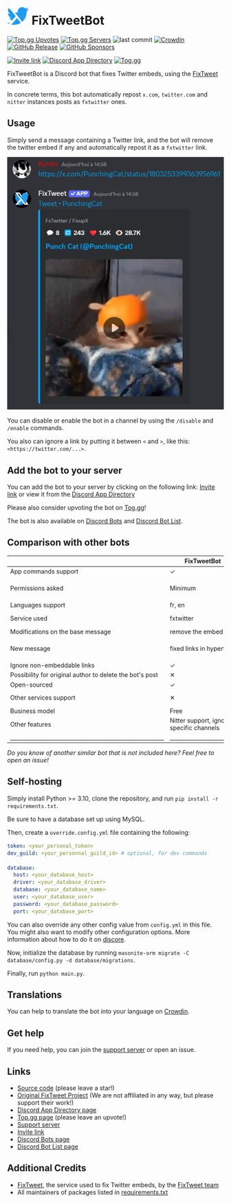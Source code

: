 <span>
    <h1>
        <img src="assets\logo_alpha.png" width="50"/>
        FixTweetBot
    </h1>
</span>

[![Top.gg Upvotes](https://top.gg/api/widget/upvotes/1164651057243238400.svg)](https://top.gg/bot/1164651057243238400)
[![Top.gg Servers](https://top.gg/api/widget/servers/1164651057243238400.svg)](https://top.gg/bot/1164651057243238400)
![last commit](https://img.shields.io/github/last-commit/Kyrela/FixTweetBot)
[![Crowdin](https://badges.crowdin.net/fixtweetbot/localized.svg)](https://crowdin.com/project/fixtweetbot)
[![GitHub Release](https://img.shields.io/github/v/release/Kyrela/FixTweetBot?style=flat)](https://github.com/Kyrela/FixTweetBot/releases/latest)
[![GitHub Sponsors](https://img.shields.io/github/sponsors/Kyrela)](https://github.com/sponsors/Kyrela)

[![Invite link](https://img.shields.io/badge/Invite_link-blue)](https://discord.com/oauth2/authorize?client_id=1164651057243238400)
[![Discord App Directory](https://img.shields.io/badge/Discord_App_Directory-grey)](https://discord.com/application-directory/1164651057243238400)
[![Tog.gg](https://img.shields.io/badge/Tog.gg-fc3164)](https://top.gg/bot/1164651057243238400)

FixTweetBot is a Discord bot that fixes Twitter embeds, using the
[FixTweet](https://github.com/FixTweet/FixTweet) service.

In concrete terms, this bot automatically repost `x.com`, `twitter.com` and `nitter` instances posts as `fxtwitter` ones.

## Usage

Simply send a message containing a Twitter link, and the bot will remove the twitter embed if any and automatically
repost it as a `fxtwitter` link.

![usage screenshot](assets/screenshot.png)

You can disable or enable the bot in a channel by using the `/disable` and `/enable` commands.

You also can ignore a link by putting it between `<` and `>`, like this: `<https://twitter.com/...>`.

## Add the bot to your server

You can add the bot to your server by clicking on the following
link: [Invite link](https://discord.com/oauth2/authorize?client_id=1164651057243238400)
or view it from the [Discord App Directory](https://discord.com/application-directory/1164651057243238400)

Please also consider upvoting the bot on [Tog.gg](https://top.gg/bot/1164651057243238400)!

The bot is also available on
[Discord Bots](https://discord.bots.gg/bots/1164651057243238400) and
[Discord Bot List](https://discord.ly/fixtweet).

## Comparison with other bots

|                                                          | FixTweetBot                              | [LinkFix](https://github.com/podaboutlist/linkfix-for-discord) | [Dystopia](https://top.gg/bot/1038138572613619793)                    | [EmbedEz](https://embedez.com)                                                                                                        | [Nano Embedding](https://discord.com/application-directory/978552836105326592)              | [Keto](https://github.com/stekc/Keto-Bot)                                         | [ComebackTwitterEmbed](https://top.gg/fr/bot/1161267455335862282)                                                                                | [TweetFixer](https://top.gg/fr/bot/1177042905622396928) | [VxT](https://top.gg/fr/bot/1015497909925580830)                                                                             |
|----------------------------------------------------------|------------------------------------------|----------------------------------------------------------------|-----------------------------------------------------------------------|---------------------------------------------------------------------------------------------------------------------------------------|---------------------------------------------------------------------------------------------|-----------------------------------------------------------------------------------|--------------------------------------------------------------------------------------------------------------------------------------------------|---------------------------------------------------------|------------------------------------------------------------------------------------------------------------------------------|
| App commands support                                     | ✓                                        | /                                                              | ✓                                                                     | ✓                                                                                                                                     | ✓                                                                                           | ✓                                                                                 | ✓                                                                                                                                                | ✓                                                       | ✓                                                                                                                            |
| Permissions asked                                        | Minimum                                  | Unused ones                                                    | Unused ones                                                           | Privacy violating (ability to read message history, force you to join servers, use other bots commands, read your email address, etc) | Minimum one except for "use other bots' commands" and "modify server's emojis and stickers" | Privacy violating and abusive write permissions (manage threads, emojis, members) | Not enough                                                                                                                                       | Not enough                                              | Extremely abusive, both for privacy and for writing permissions (read history, ping everyone, manage entities, join VC, etc) |
| Languages support                                        | fr, en                                   | /                                                              | en                                                                    | en                                                                                                                                    | en                                                                                          | en                                                                                | en, jp                                                                                                                                           | en                                                      | en                                                                                                                           |
| Service used                                             | fxtwitter                                | fxtwitter                                                      | vxtwitter                                                             | Home-made (embedez.com)                                                                                                               | home-made. False positive on already-fixed links.                                           | vxtwitter                                                                         | home-made, reply to bots                                                                                                                         | fxtwitter                                               | fxtwitter or any proxy services you want                                                                                     |
| Modifications on the base message                        | remove the embed                         | ✕                                                              | delete the message                                                    | ✕                                                                                                                                     | remove the embed                                                                            | remove the embed                                                                  | nothing OR deleted message if only a link is provided in it                                                                                      | remove embed                                            | delete message OR nothing                                                                                                    |
| New message                                              | fixed links in hypertext                 | replying (without mention), fixed links                        | indicate the author, repost the full message content with fixed links | fixed link                                                                                                                            | reply with an embed, with a second embed containing the video if any.                       | For each  link, reply with the fixed link.                                        | For each link, send OR reply with an embed with separated video and for each quoted tweet reply with same, photos in the embed OR as attachments | author's mention + message content with fixed links     | repost message content with fixed links OR re-create the message using webhooks with fixed links                             |
| Ignore non-embeddable links                              | ✓                                        | ✕                                                              | ✕                                                                     | ✕                                                                                                                                     | only <>                                                                                     | ✕                                                                                 | Only spoilers and <>                                                                                                                             | ✕                                                       | ✕                                                                                                                            |
| Possibility for original author to delete the bot's post | ✕                                        | ✕                                                              | ✕                                                                     | ✕                                                                                                                                     | ✓                                                                                           | ✕                                                                                 | ✓                                                                                                                                                | ✕                                                       | ✓ (for everyone, vote-based)                                                                                                 |
| Open-sourced                                             | ✓                                        | ✓                                                              | ✕                                                                     | ✕                                                                                                                                     | ✕                                                                                           | ✓                                                                                 | ✕                                                                                                                                                | ✕                                                       | ✕                                                                                                                            |
| Other services support                                   | ✕                                        | Youtube Shorts, TikTok, Instagram, Reddit, Pixiv               | TikTok, Reddit, Instagram                                             | Tiktok, Instagram, Reddit                                                                                                             | Bluesky, Instagram, TikTok, Pixiv, DeviantArt, Fur Affinity, e621, Newgrounds               | TikTok, Instagram, Reddit                                                         | ✕                                                                                                                                                | ✕                                                       | Instagram, Tiktok, any website you want using proxies                                                                        |
| Business model                                           | Free                                     | Free                                                           | Free                                                                  | Freemium                                                                                                                              | Free, donations accepted                                                                    | Free                                                                              | Free                                                                                                                                             | Free                                                    | Free                                                                                                                         |
| Other features                                           | Nitter support, ignore specific channels | ✕                                                              | ✕                                                                     | website interface, download system                                                                                                    | download system                                                                             | ✕                                                                                 | ignore posts with specific words, from specific user, role or channel, tweets translation                                                        | ✕                                                       | ignore posts from specific user, role or channel, tweets translation                                                         |
| ________________________________________________________ | ________________________                 | ____________________________                                   | ______________________________                                        | ____________________________________________________                                                                                  | ______________________________________________                                              | _______________________________________                                           | ________________________________________________________________                                                                                 | ______________________                                  | ________________________________________________                                                                             |

_Do you know of another similar bot that is not included here? Feel free to open an issue!_

## Self-hosting

Simply install Python >= 3.10, clone the repository, and run `pip install -r requirements.txt`.

Be sure to have a database set up using MySQL.

Then, create a `override.config.yml` file containing the following:

```yaml
token: <your_personal_token>
dev_guild: <your_personnal_guild_id> # optional, for dev commands

database:
  host: <your_database_host>
  driver: <your_database_driver>
  database: <your_database_name>
  user: <your_database_user>
  password: <your_database_password>
  port: <your_database_port>
```

You can also override any other config value from `config.yml` in this file.
You might also want to modify other configuration options. More information about how to do it
on [discore](https://github.com/Kyrela/discore).

Now, initialize the database by running `masonite-orm migrate -C database/config.py -d database/migrations`.

Finally, run `python main.py`.

## Translations

You can help to translate the bot into your language on [Crowdin](https://crowdin.com/project/fixtweetbot).

## Get help

If you need help, you can join the [support server](https://discord.gg/3ej9JrkF3U) or open an issue.

## Links

- [Source code](https://github.com/Kyrela/FixTweetBot) (please leave a star!)
- [Original FixTweet Project](https://github.com/FixTweet/FixTweet) (We are not affiliated in any way, but please
  support their work!)
- [Discord App Directory page](https://discord.com/application-directory/1164651057243238400)
- [Top.gg page](https://top.gg/bot/1164651057243238400) (please leave an upvote!)
- [Support server](https://discord.gg/3ej9JrkF3U)
- [Invite link](https://discord.com/oauth2/authorize?client_id=1164651057243238400)
- [Discord Bots page](https://discord.bots.gg/bots/1164651057243238400)
- [Discord Bot List page](https://discord.ly/fixtweet)

## Additional Credits

- [FixTweet](https://github.com/FixTweet/FixTweet/), the service used to fix Twitter embeds, by the
  [FixTweet team](https://github.com/FixTweet)
- All maintainers of packages listed in [requirements.txt](requirements.txt)
